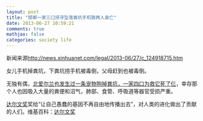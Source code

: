 ```yaml
---
layout: post
title: "邯郸一家三口捞寻坠落粪坑手机致两人身亡"
date: 2013-06-27 10:59:21
comments: true
mathjax: false
categories: society life
---
```

新闻来源<http://news.xinhuanet.com/legal/2013-06/27/c_124918715.htm>

女儿手机掉粪坑，下粪坑捞手机被毒倒，父母赶到也被毒倒。

<!--more-->

无独有偶，[北爱尔兰也发生过一条宠物狗掉粪坑，一家四口为救它死了仨][dog_url]，幸存那个人也因吸入大量的粪便和沼气，肺部、食管、呼吸道等器官受损严重。

[达尔文奖](http://www.darwinawards.com/)奖给“让自己愚蠢的基因不再自由地传播出去”，对人类的进化做出了贡献的人们。维基百科：[达尔文奖](https://zh.wikipedia.org/wiki/%E8%BE%BE%E5%B0%94%E6%96%87%E5%A5%96)

[dog_url]:http://csxb.bandao.cn/data/20120917/html/32/content_6.html
